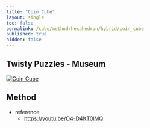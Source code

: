 ```yaml
---
title: "Coin Cube"
layout: single
toc: false
permalink: /cube/method/hexahedron/hybrid/coin_cube
published: true
hidden: false
---
```


<head>
  <base target="_blank">
</head>



## Twisty Puzzles - Museum

<a href="https://twistypuzzles.com/app/museum/museum_showitem.php?pkey=6861">
  <img alt="Coin Cube" src="https://twistypuzzles.com/museum/large/06861-01.jpg">
</a>



## Method

- reference
  - <https://youtu.be/O4-D4KT0lMQ>
